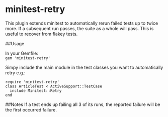 # minitest-retry

This plugin extends minitest to automatically rerun failed tests up to twice
more. If a subsequent run passes, the suite as a whole will pass. This is useful
to recover from flakey tests.

##Usage

In your Gemfile:  
`gem 'minitest-retry'`

Simpy include the main module in the test classes you want to automatically
retry e.g.:

```
require 'minitest-retry'
class ArticleTest < ActiveSupport::TestCase
  include Minitest::Retry
end
```

##Notes
If a test ends up failing all 3 of its runs, the reported failure will be the
first occurred failure.
